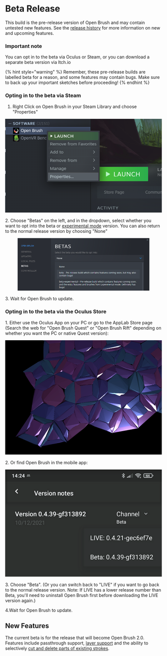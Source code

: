 # Beta Release

This build is the pre-release version of Open Brush and may contain untested new features. See the [release history](../release-history.md) for more information on new and upcoming features.

### Important note <a href="#_lnka1z4mzei7" id="_lnka1z4mzei7"></a>

You can opt in to the beta via Oculus or Steam, or you can download a separate beta version via Itch.io

{% hint style="warning" %}
Remember, these pre-release builds are labelled beta for a reason, and some features may contain bugs. Make sure to back up your important sketches before proceeding!
{% endhint %}

### Opting in to the beta via Steam <a href="#_lnka1z4mzei7" id="_lnka1z4mzei7"></a>

1. Right Click on Open Brush in your Steam Library and choose "Properties"

![](<../.gitbook/assets/image (13) (1) (1) (1) (1) (1).png>)

2\. Choose "Betas" on the left, and in the dropdown, select whether you want to opt into the beta or [experimental mode](main-experimental-build.md) version. You can also return to the normal release version by choosing "None"

<figure><img src="../.gitbook/assets/image (7).png" alt=""><figcaption></figcaption></figure>

3\. Wait for Open Brush to update.

### Opting in to the beta via the Oculus Store <a href="#_lnka1z4mzei7" id="_lnka1z4mzei7"></a>

1\. Either use the Oculus App on your PC or go to the AppLab Store page (Search the web for "Open Brush Quest" or "Open Brush Rift" depending on whether you want the PC or native Quest version):

![](<../.gitbook/assets/image (11) (1) (1).png>)

2\. Or find Open Brush in the mobile app:

![](<../.gitbook/assets/image (12) (1) (1) (1).png>)

3\. Choose "Beta". (Or you can switch back to "LIVE" if you want to go back to the normal release version. Note: If LIVE has a lower release number than Beta, you'll need to uninstall Open Brush first before downloading the LIVE version again.)

4.Wait for Open Brush to update.



## New Features <a href="#_lnka1z4mzei7" id="_lnka1z4mzei7"></a>

The current beta is for the release that will become Open Brush 2.0. Features include passthrough support, [layer support](old-or-completed-feature-builds/layers.md) and the ability to selectively [cut and delete parts of existing strokes](old-or-completed-feature-builds/snip-tool.md).&#x20;
